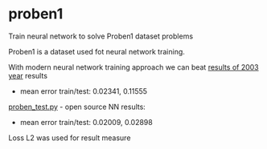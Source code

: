 # proben1
Train neural network to solve Proben1 dataset problems

Proben1 is a dataset used fot neural network training.

With modern neural network training approach we can beat [results of 2003 year](http://fann.sourceforge.net/report/node8.html) results
* mean error train/test: 0.02341, 0.11555

[proben_test.py](/proben_test_py) - open source NN results:
* mean error train/test: 0.02009, 0.02898

Loss L2 was used for result measure
